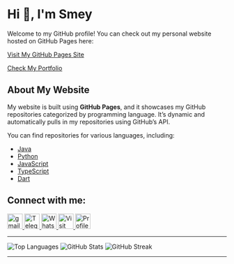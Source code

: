 # Hi 👋, I'm Smey

Welcome to my GitHub profile! You can check out my personal website hosted on GitHub Pages here:

[Visit My GitHub Pages Site](https://smey09.github.io/Smey09/)

[Check My Portfolio](https://my-portfolio-gold-mu-11.vercel.app/)

## About My Website

My website is built using **GitHub Pages**, and it showcases my GitHub repositories categorized by programming language. It’s dynamic and automatically pulls in my repositories using GitHub’s API.

You can find repositories for various languages, including:

- [Java](https://github.com/smey09?tab=repositories&q=&type=public&language=java)
- [Python](https://github.com/smey09?tab=repositories&q=&type=public&language=python)
- [JavaScript](https://github.com/smey09?tab=repositories&q=&type=public&language=javascript)
- [TypeScript](https://github.com/smey09?tab=repositories&q=&type=public&language=typeScript)
- [Dart](https://github.com/smey09?tab=repositories&q=&type=public&language=dart)

## Connect with me:
<div>
  <a href="mailto:roemreaksmey7@gmail.com" target="_blank">
    <img src="https://img.shields.io/static/v1?message=Gmail&logo=gmail&label=&color=D14836&logoColor=white&labelColor=&style=for-the-badge" height="35" alt="gmail logo" />
  </a>
  <a href="https://t.me/smey_advance" target="_blank">
    <img src="https://img.shields.io/static/v1?message=Telegram&logo=telegram&label=&color=2CA5E0&logoColor=white&labelColor=&style=for-the-badge" height="35" alt="Telegram logo" />
  </a>
  <a href="https://wa.me/+85599608096" target="_blank">
    <img src="https://img.shields.io/static/v1?message=Whatsapp&logo=whatsapp&label=&color=25D366&logoColor=white&labelColor=&style=for-the-badge" height="35" alt="WhatsApp logo" />
  </a>
  <a href="https://smey09.github.io/roemreaksmey.github.io/?fbclid=IwAR0QN--YdGpFwFAJlGLzFakta0yJpNKvjfcUXNPdLTvpzgYr2meBe6F0zuY" target="_blank">
    <img src="https://img.shields.io/static/v1?message=Visit%20Site&logo=github&label=&color=blue&logoColor=white&labelColor=&style=for-the-badge" height="35" alt="Visit Site" />
  </a>
  <img alt="Profile view count" height="35" src="https://komarev.com/ghpvc/?username=smey09&color=1877F2&style=for-the-badge" />
</div>

---

![Top Languages](https://github-readme-stats.vercel.app/api/top-langs/?username=smey09&layout=compact&show_icons=true&locale=en&langs_count=12)
![GitHub Stats](https://github-readme-stats.vercel.app/api?username=smey09&show_icons=true&locale=en)
![GitHub Streak](https://github-readme-streak-stats.herokuapp.com/?user=smey09)

---
